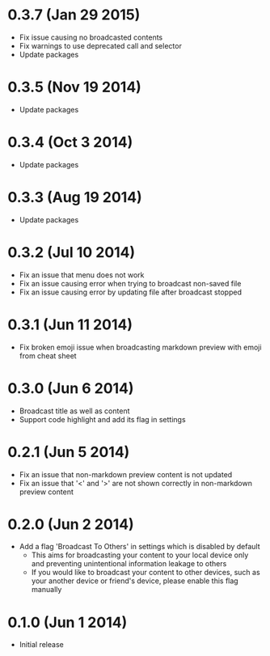 0.3.7 (Jan 29 2015)
===================

* Fix issue causing no broadcasted contents
* Fix warnings to use deprecated call and selector
* Update packages

0.3.5 (Nov 19 2014)
===================

* Update packages

0.3.4 (Oct 3 2014)
==================

* Update packages

0.3.3 (Aug 19 2014)
===================

* Update packages

0.3.2 (Jul 10 2014)
===================

* Fix an issue that menu does not work
* Fix an issue causing error when trying to broadcast non-saved file
* Fix an issue causing error by updating file after broadcast stopped

0.3.1 (Jun 11 2014)
===================

* Fix broken emoji issue when broadcasting markdown preview with emoji from cheat sheet

0.3.0 (Jun 6 2014)
==================

* Broadcast title as well as content
* Support code highlight and add its flag in settings

0.2.1 (Jun 5 2014)
==================

* Fix an issue that non-markdown preview content is not updated
* Fix an issue that '<' and '>' are not shown correctly in non-markdown preview content

0.2.0 (Jun 2 2014)
==================

* Add a flag 'Broadcast To Others' in settings which is disabled by default
  * This aims for broadcasting your content to your local device only and
    preventing unintentional information leakage to others
  * If you would like to broadcast your content to other devices, such as
    your another device or friend's device, please enable this flag manually

0.1.0 (Jun 1 2014)
==================

* Initial release
